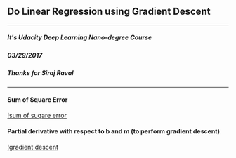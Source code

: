 ## Do Linear Regression using Gradient Descent
---
##### It's Udacity Deep Learning Nano-degree Course
##### 03/29/2017

##### Thanks for Siraj Raval
---
#### Sum of Square Error
[!sum of suqare error](https://spin.atomicobject.com/wp-content/uploads/linear_regression_error1.png)

#### Partial derivative with respect to b and m (to perform gradient descent)
[!gradient descent](https://spin.atomicobject.com/wp-content/uploads/linear_regression_gradient1.png)

